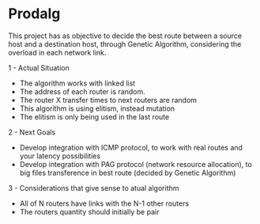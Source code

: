 # Prodalg

This project has as objective to decide the best route between a source host and a destination host, through Genetic Algorithm, considering the overload in each network link.

1 - Actual Situation
 - The algorithm works with linked list
 - The address of each router is random. 
 - The router X transfer times to next routers are random
 - This algorithm is using elitism, instead mutation
 - The elitism is only being used in the last route
 
2 - Next Goals
 - Develop integration with ICMP protocol, to work with real routes and your latency possibilities
 - Develop integration with PAG protocol (network resource allocation), to big files transference in best route (decided by Genetic Algorithm)
 
3 - Considerations that give sense to atual algorithm
 - All of N routers have links with the N-1 other routers  
 - The routers quantity should initially be pair
